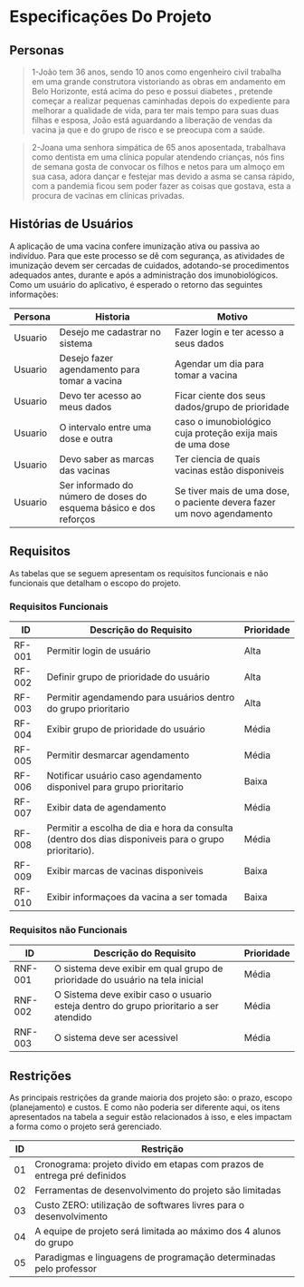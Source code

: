 # Especificações Do Projeto


## Personas

> 1-João tem 36 anos, sendo 10 anos como engenheiro civil trabalha em uma grande construtora vistoriando as obras em andamento em Belo Horizonte, está acima do peso e possui diabetes , pretende começar a realizar pequenas caminhadas depois do expediente para melhorar a qualidade de vida, para ter mais tempo para suas duas filhas e esposa, João está aguardando a liberação de vendas da vacina ja que e do grupo de risco e se preocupa com a saúde.

> 2-Joana uma senhora simpática de 65 anos aposentada, trabalhava como dentista em uma clínica popular atendendo crianças, nós fins de semana gosta de convocar os filhos e netos para um almoço em sua casa, adora dançar e festejar mas devido a asma se cansa rápido, com a pandemia ficou sem poder fazer as coisas que gostava, esta a procura de vacinas em clínicas privadas.


## Histórias de Usuários

 A aplicação de uma vacina confere imunização ativa ou passiva ao indivíduo. Para que este processo se dê com segurança, 
 as atividades de imunização devem ser cercadas de cuidados, adotando-se procedimentos adequados antes, durante e após a 
 administração dos imunobiológicos. Como um usuário do aplicativo, é esperado o retorno das seguintes informações:

|Persona    | Historia  | Motivo |
|------|-----------------------------------------|----|
| Usuario | Desejo me cadastrar no sistema | Fazer login e ter acesso a seus dados |
| Usuario | Desejo fazer agendamento para tomar a vacina | Agendar um dia para tomar a vacina |
| Usuario | Devo ter acesso ao meus dados| Ficar ciente dos seus dados/grupo de prioridade |
| Usuario | O intervalo entre uma dose e outra | caso o imunobiológico cuja proteção exija mais de uma dose |
| Usuario | Devo saber as marcas das vacinas | Ter ciencia de quais vacinas estão disponiveis |
| Usuario | Ser informado do número de doses do esquema básico e dos reforços | Se tiver mais de uma dose, o paciente devera fazer um novo agendamento |

## Requisitos

As tabelas que se seguem apresentam os requisitos funcionais e não funcionais que detalham o escopo do projeto.

### Requisitos Funcionais

|ID    | Descrição do Requisito  | Prioridade |
|------|-----------------------------------------|----|
| RF-001 | Permitir login de usuário | Alta |
| RF-002 | Definir grupo de prioridade do usuário | Alta |
| RF-003 | Permitir agendamendo para usuários dentro do grupo prioritario | Alta |
| RF-004 | Exibir grupo de prioridade do usuário | Média |
| RF-005 | Permitir desmarcar agendamento | Média |
| RF-006 | Notificar usuário caso agendamento disponivel para grupo prioritario | Baixa | 
| RF-007 | Exibir data de agendamento | Média |
| RF-008 | Permitir a escolha de dia e hora da consulta (dentro dos dias disponiveis para o grupo prioritario). | Média |
| RF-009 | Exibir marcas de vacinas disponiveis | Baixa |
| RF-010 | Exibir informaçoes da vacina a ser tomada | Baixa |



### Requisitos não Funcionais

|ID     | Descrição do Requisito  |Prioridade |
|-------|-------------------------|----|
| RNF-001 | O sistema deve exibir em qual grupo de prioridade do usuário na tela inicial | Média |
| RNF-002 | O Sistema deve exibir caso o usuario esteja dentro do grupo prioritario a ser atendido | Média |
| RNF-003 | O sistema deve ser acessivel | Média |

## Restrições

As principais restrições da grande maioria dos projeto são: o prazo,  escopo (planejamento) e custos. E como não poderia ser diferente 
aqui, os itens apresentados na tabela a seguir estão relacionados à isso, e eles impactam a forma como o projeto será gerenciado.

|ID| Restrição                                                                 |
|--|---------------------------------------------------------------------------|
|01| Cronograma: projeto divido em etapas com prazos de entrega pré definidos  |
|02| Ferramentas de desenvolvimento do projeto são limitadas                   |
|03| Custo ZERO: utilização de softwares livres para o desenvolvimento         |
|04| A equipe de projeto será limitada ao máximo dos 4 alunos do grupo         |
|05| Paradigmas e linguagens de programação determinadas pelo professor        |
